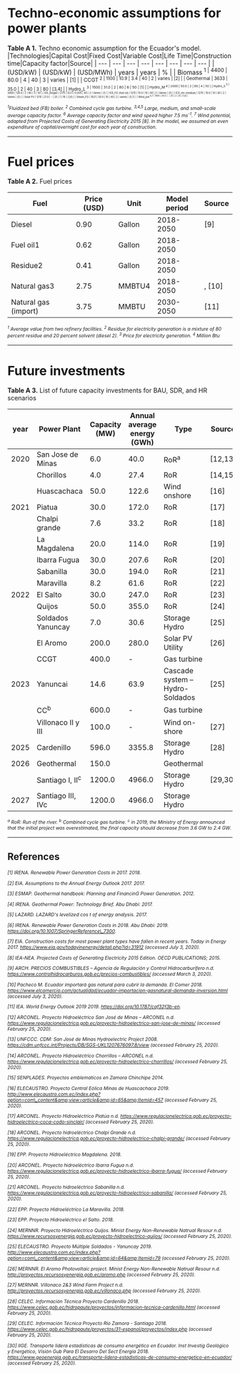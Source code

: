 # Techno-economic assumptions for power plants

**Table A 1.** Techno economic assumption for the Ecuador&#39;s model.
|Technologies|Capital Cost|Fixed Cost|Variable Cost|Life Time|Construction time|Capacity factor|Source|
| --- | --- | --- | --- | --- | --- | --- | --- |
| (USD/kW) | (USD/kW) | (USD/MWh) | years | years | % |
| Biomass<sup> 1 | 4400 | 80.0 | 4 | 40 | 3 | varies | [1] |
| CCGT<sup> 2 | 1100 | 10.9 | 3.4 | 40 | 2 | varies | [2] |
| Geothermal | 3633 | 35.0 | 2 | 40 | 3 | 80 | [3,4] |
| Hydro_L<sup> 3 | 1500 | 31.0 | 2 | 80 | 6 | 50 | [1] |
| Hydro_M<sup> 4 | 2000 | 50.0 | 2 | 80 | 4 | 50 |
| Hydro_S<sup> 5 | 3000 | 120.0 | 2 | 80 | 3 | 50 |
| ICE\_biogas | 2175 | 43.5 | 0.005 | 40 | 2 | Varies | [1] |
| ICE\_FO (fuel oil) | 1215 | 10.0 | 10 | 40 | 2 | Varies | [5] |
| ICE\_res (residue) | 1215 | 10.0 | 10 | 40 | 2 | Varies | [5] |
| Solar PV | 1210 | 21.0 | - | 25 | 1 | 16 | [1,6] |
| Steam\_FO | 1021 | 50.0 | 10 | 40 | 2 | varies | [5,7] |
| Wind_pot<sup> 6,7 | 1900 | 30.0 | - | 25 | 2 | 25 | [1,6] |

<span style="font-size:0.75em; font-style: italic">
<sup>1</sup>Fluidized bed (FB) boiler.
<sup>2</sup> Combined cycle gas turbine.
<sup>3,4,5</sup> Large, medium, and small-scale average capacity factor.
<sup>6</sup> Average capacity factor and wind speed higher 7.5 ms<sup>-1</sup>.
<sup>7</sup> Wind potential, adapted from Projected Costs of Generating Electricity 2015 [8]. In the model, we assumed an even expenditure of capital/overnight cost for each year of construction.
</span>

***
# Fuel prices 

**Table A 2.** Fuel prices

| Fuel | Price (USD) | Unit | Model period | Source |
| --- | --- | --- | --- | --- |
| Diesel | 0.90 | Gallon | 2018-2050 | [9] |
| Fuel oil1 | 0.62 | Gallon | 2018-2050 |
| Residue2 | 0.41 | Gallon | 2018-2050 |
| Natural gas3 | 2.75 | MMBTU4 | 2018-2050 | , [10] |
| Natural gas (import) | 3.75 | MMBTU | 2030-2050 | [11] |

<span style="font-size:0.75em; font-style: italic">
<sup>1</sup> Average value from two refinery facilities. <sup>2</sup> Residue for electricity generation is a mixture of 80 percent residue and 20 percent solvent (diesel 2). <sup>3</sup> Price for electricity generation. <sup>4</sup> Million Btu
</span>

***
# Future investments

**Table A 3.** List of future capacity investments for BAU, SDR, and HR scenarios

| year | Power Plant | Capacity (MW) | Annual average energy (GWh) | Type | Source |
| --- | --- | --- | --- | --- | --- |
| 2020 | San Jose de Minas | 6.0 | 40.0 | RoR<sup>a | [12,13] |
| | Chorillos | 4.0 | 27.4 | RoR | [14,15] |
| | Huascachaca | 50.0 | 122.6 | Wind onshore | [16] |
| 2021 | Piatua | 30.0 | 172.0 | RoR | [17] |
| | Chalpi grande | 7.6 | 33.2 | RoR | [18] |
| | La Magdalena | 20.0 | 114.0 | RoR | [19] |
| | Ibarra Fugua | 30.0 | 207.6 | RoR | [20] |
| | Sabanilla | 30.0 | 194.0 | RoR | [21] |
| | Maravilla | 8.2 | 61.6 | RoR | [22] |
| 2022 | El Salto | 30.0 | 247.0 | RoR | [23] |
| | Quijos | 50.0 | 355.0 | RoR | [24] |
| | Soldados Yanuncay | 7.0 | 30.6 | Storage Hydro | [25] |
| | El Aromo | 200.0 | 280.0 | Solar PV Utility | [26] |
| | CCGT | 400.0 | - |  Gas turbine |
| 2023 | Yanuncai | 14.6 | 63.9 | Cascade system – Hydro-Soldados | [25] |
| | CC<sup>b | 600.0 | - | Gas turbine |
| | Villonaco II y III | 100.0 | - | Wind on-shore | [27] |
| 2025 | Cardenillo | 596.0 | 3355.8 | Storage Hydro | [28] |
| 2026 | Geothermal | 150.0 | | Geothermal |
| | Santiago I, II<sup>c | 1200.0 | 4966.0 | Storage Hydro | [29,30] |
| 2027 | Santiago III, IVc | 1200.0 | 4966.0 | Storage Hydro |

<span style="font-size:0.75em; font-style: italic">
<sup>a</sup> RoR: Run of the river. <sup>b</sup> Combined cycle gas turbine. <sup>c</sup> in 2019, the Ministry of Energy announced that the initial project was overestimated, the final capacity should decrease from 3.6 GW to 2.4 GW.
</span>

***
## References

<span style="font-size:0.75em; font-style: italic">

[1] IRENA. Renewable Power Generation Costs in 2017. 2018.

[2] EIA. Assumptions to the Annual Energy Outlook 2017. 2017.

[3] ESMAP. Geothermal handbook: Planning and FinancinG Power Generation. 2012.

[4] IRENA. Geothermal Power: Technology Brief. Abu Dhabi: 2017.

[5] LAZARD. LAZARD&#39;s levelized cos t of energy analysis. 2017.

[6] IRENA. Renewable Power Generation Costs in 2018. Abu Dhabi: 2019. https://doi.org/10.1007/SpringerReference\_7300.

[7] EIA. Construction costs for most power plant types have fallen in recent years. Today in Energy 2017. https://www.eia.gov/todayinenergy/detail.php?id=31912 (accessed July 3, 2020).

[8] IEA-NEA. Projected Costs of Generating Electricity 2015 Edition. OECD PUBLICATIONS; 2015.

[9] ARCH. PRECIOS COMBUSTIBLES – Agencia de Regulación y Control Hidrocarburífero n.d. https://www.controlhidrocarburos.gob.ec/precios-combustibles/ (accessed March 3, 2020).

[10] Pacheco M. Ecuador importará gas natural para cubrir la demanda. El Comer 2018. https://www.elcomercio.com/actualidad/ecuador-importacion-gasnatural-demanda-inversion.html (accessed July 3, 2020).

[11] IEA. World Energy Outlook 2019 2019. https://doi.org/10.1787/caf32f3b-en.

[12] ARCONEL. Proyecto Hidroeléctrico San José de Minas – ARCONEL n.d. https://www.regulacionelectrica.gob.ec/proyecto-hidroelectrico-san-jose-de-minas/ (accessed February 25, 2020).

[13] UNFCCC. CDM: San José de Minas Hydroelectric Project 2008. https://cdm.unfccc.int/Projects/DB/SGS-UKL1207676097.8/view (accessed February 25, 2020).

[14] ARCONEL. Proyecto Hidroeléctrico Chorrillos – ARCONEL n.d. https://www.regulacionelectrica.gob.ec/proyecto-hidroelectrico-chorrillos/ (accessed February 25, 2020).

[15] SENPLADES. Proyectos emblematicos en Zamora Chinchipe 2014.

[16] ELECAUSTRO. Proyecto Central Eólica Minas de Huascachaca 2019. http://www.elecaustro.com.ec/index.php?option=com\_content&amp;view=article&amp;id=65&amp;Itemid=457 (accessed February 25, 2020).

[17] ARCONEL. Proyecto Hidroeléctrico Piatúa n.d. https://www.regulacionelectrica.gob.ec/proyecto-hidroelectrico-coca-codo-sinclair/ (accessed February 25, 2020).

[18] ARCONEL. Proyecto hidroeléctrico Chalpi Grande n.d. https://www.regulacionelectrica.gob.ec/proyecto-hidroelectrico-chalpi-grande/ (accessed February 25, 2020).

[19] EPP. Proyecto Hidroeléctrico Magdalena. 2018.

[20] ARCONEL. Proyecto hidroeléctrico Ibarra Fugua n.d. https://www.regulacionelectrica.gob.ec/proyecto-hidroelectrico-ibarra-fugua/ (accessed February 25, 2020).

[21] ARCONEL. Proyecto hidroeléctrico Sabanilla n.d. https://www.regulacionelectrica.gob.ec/proyecto-hidroelectrico-sabanilla/ (accessed February 25, 2020).

[22] EPP. Proyecto Hidroeléctrico La Maravilla. 2018.

[23] EPP. Proyecto Hidroeléctrico el Salto. 2018.

[24] MERNNR. Proyecto Hidroeléctrico Quijos. Minist Energy Non-Renewable Natrual Resour n.d. https://www.recursosyenergia.gob.ec/proyecto-hidroelectrico-quijos/ (accessed February 25, 2020).

[25] ELECAUSTRO. Proyecto Múltiple Soldados - Yanuncay 2019. http://www.elecaustro.com.ec/index.php?option=com\_content&amp;view=article&amp;id=64&amp;Itemid=79 (accessed February 25, 2020).

[26] MERNNR. El Aromo Photovoltaic project. Minist Energy Non-Renewable Natrual Resour n.d. http://proyectos.recursosyenergia.gob.ec/aromo.php (accessed February 25, 2020).

[27] MERNNR. Villonaco 2&amp;3 Wind Farm Project n.d. http://proyectos.recursosyenergia.gob.ec/villonaco.php (accessed February 25, 2020).

[28] CELEC. Información Técnica Proyecto Cardenillo 2018. https://www.celec.gob.ec/hidropaute/proyectos/informacion-tecnica-cardenillo.html (accessed February 25, 2020).

[29] CELEC. Información Técnica Proyecto Río Zamora - Santiago 2018. https://www.celec.gob.ec/hidropaute/proyectos/31-espanol/proyectos/index.php (accessed February 25, 2020).

[30] IIGE. Transporte lidera estadísticas de consumo energético en Ecuador. Inst Investig Geológico y Energético, Visión Gub Para El Desarro Del Sect Energía 2018. https://www.geoenergia.gob.ec/transporte-lidera-estadisticas-de-consumo-energetico-en-ecuador/ (accessed February 25, 2020).
</span>
